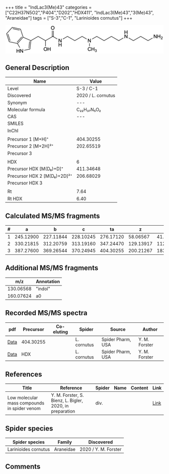 +++
title = "IndLac3(Me)43"
categories = ["C22H37N5O2","P404","D202","HDX411",
"IndLac3(Me)43","3(Me)43",
"Araneidae"]
tags = ["S-3","C-1",
"Larinioides cornutus"]
+++

![](/img/IndLac3(Me)43.png)

## General Description

| Name                       | Value              |
|----------------------------|--------------------|
| Level                      | S-3 / C-1          |
| Discovered                 | 2020 / L. cornutus |
| Synonym                    | ---                |
| Molecular formula          | C₂₂H₃₇N₅O₂                   |
| CAS                        | ---                |
| SMILES |   |
| InChI  |   |
|                            |                    |
| Precursor 1 [M+H]⁺          | 404.30255           |
| Precursor 2 [M+2H]²⁺        | 202.65519           |
| Precursor 3                |                    |
|                            |                    |
| HDX                        | 6                   |
| Precursor HDX   [M(D₆)+D]⁺   | 411.34648                   |
| Precursor HDX 2 [M(D₆)+2D]²⁺ | 206.68029                   |
| Precursor HDX 3            |                    |
|                            |                    |
| Rt                         | 7.64                   |
| Rt HDX                     | 6.40                   |

## Calculated MS/MS fragments

| # | a         | b         | c         | ta        | z         | y         | tz        |
|---|-----------|-----------|-----------|-----------|-----------|-----------|-----------|
| 1 | 245.12900 | 227.11844 | 228.10245 | 276.17120 | 58.06567 | 41.03912 | 75.09222 |
| 2 | 330.21815 | 312.20759 | 313.19160 | 347.24470 | 129.13917 | 112.11262 | 160.18137 |
| 3 | 387.27600 | 369.26544 | 370.24945 | 404.30255 | 200.21267 | 183.18612 | 217.23922 |

## Additional MS/MS fragments

| m/z        | Annotation |
|------------|------------|
| 130.06568  | "indol"    |
| 160.07624  | a0         |

## Recorded MS/MS spectra

| pdf                                             | Precursor | Co-eluting | Spider      | Source                       | Author        |
|-------------------------------------------------|-----------|------------|-------------|------------------------------|---------------|
| [Data](/pdf/L-cornutus/404_IndLac3(Me)43_Lc.pdf) | 404.30255 |           | L. cornutus | Spider Pharm, USA | Y. M. Forster |
| [Data](/pdf/L-cornutus/404_IndLac3(Me)43_Lc_HDX.pdf) | HDX |           | L. cornutus | Spider Pharm, USA | Y. M. Forster |


## References

| Title | Reference | Spider | Name | Content | Link |
|-------|-----------|--------|------|---------|------|
| Low molecular mass compounds in spider venom      | Y. M. Forster, S. Bienz, L. Bigler, 2020, in preparation          | div.       |   |   | [Link](unknown) |

## Spider species

| Spider species     | Family     | Discovered           |
|--------------------|------------|----------------------|
| Larinioides cornutus | Araneidae | 2020 / Y. M. Forster |


## Comments